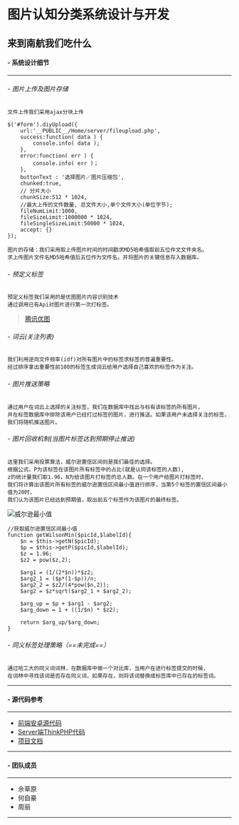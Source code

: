 # 图片认知分类系统设计与开发
## 来到南航我们吃什么

#### **- 系统设计细节**

* * *

###### - 图片上传及图片存储
    文件上传我们采用ajax分块上传
```
$('#form').diyUpload({
	url:'__PUBLIC__/Home/server/fileupload.php',
	success:function( data ) {
		console.info( data );
	},
	error:function( err ) {
		console.info( err )；
	},
	buttonText : '选择图片／图片压缩包',
	chunked:true,
	// 分片大小
	chunkSize:512 * 1024,
	//最大上传的文件数量, 总文件大小,单个文件大小(单位字节);
	fileNumLimit:1000,
	fileSizeLimit:1000000 * 1024,
	fileSingleSizeLimit:50000 * 1024,
	accept: {}
});
```
    图片的存储：我们采用取上传图片时间的时间戳求MD5哈希值取前五位作文文件夹名。
    求上传图片文件名MD5哈希值后五位作为文件名。并将图片的关键信息存入数据库。

###### - 预定义标签

    预定义标签我们采用的是优图图片内容识别技术
    通过调用已有Api对图片进行第一次打标签。
>   [腾讯优图](https://open.youtu.qq.com/)


###### - 词云(关注列表)

    我们利用逆向文件频率(idf)对所有图片中的标签求标签的普遍重要性。
    经过排序拿出重要性前100的标签生成词云给用户选择自己喜欢的标签作为关注。

###### - 图片推送策略

    通过用户在词云上选择的关注标签，我们在数据库中找出与标有该标签的所有图片，
    并在标签数据库中排除该用户已经打过标签的图片，进行推送。如果该用户未选择关注的标签，
    我们将随机推送图片。

###### - 图片回收机制(当图片标签达到预期停止推送)

    这里我们采用投票算法，威尔逊置信区间则是我们最佳的选择。
    根据公式，P为该标签在该图片所有标签中的占比(就是认同该标签的人数),
    z的统计量我们取1.96，N为给该图片打标签的总人数。在一个用户给图片打标签时，
    我们将计算出该图片所有标签的威尔逊置信区间最小值进行排序，当第5个标签的置信区间最小值为20时，
    我们认为该图片已经达到预期值，取出前五个标签作为该图片的最终标签。

![威尔逊最小值](http://42.123.127.93:10080/SuanCaiYu/Image_Classification/tree/master/Images/WilsonMin.png)
```
//获取威尔逊置信区间最小值
function getWilsonMin($picId,$labelId){
	$n = $this->getN($picId);
	$p = $this->getP($picId,$labelId);
	$z = 1.96;
	$z2 = pow($z,2);

	$arg1 = (1/(2*$n))*$z2;
	$arg2_1 = ($p*(1-$p))/n;
	$arg2_2 = $z2/(4*pow($n,2));
	$arg2 = $z*sqrt($arg2_1 + $arg2_2);

	$arg_up = $p + $arg1 - $arg2;
	$arg_down = 1 + ((1/$n) * $z2);

	return $arg_up/$arg_down;
}
```

###### - 同义标签处理策略（==未完成==）

	通过哈工大的同义词词林，在数据库中做一个对比库，当用户在进行标签提交的时候，
    在词林中寻找该词是否存在同义词，如果存在，则将该词替换成标签库中已存在的标签词。

* * *

#### **- 源代码参考**

* * *
* [前端安卓源代码](http://42.123.127.93:10080/SuanCaiYu/Image_Classification/tree/master/Android/PictureClass)
* [Server端ThinkPHP代码](http://42.123.127.93:10080/SuanCaiYu/Image_Classification/tree/master/Server)
* [项目文档](http://42.123.127.93:10080/SuanCaiYu/Image_Classification/tree/master/Doc)

* * *
#### **- 团队成员**

* * *
* 佘草原
* 何自豪
* 周丽

* * *
